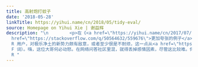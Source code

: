 ```yaml
---
title: 高射炮打蚊子
date: '2018-05-28'
linkTitle: https://yihui.name/cn/2018/05/tidy-eval/
source: Homepage on Yihui Xie | 谢益辉
description: "\n        <p>在《<a href=\"https://yihui.name/cn/2017/07/long-live-the-pipe/\">管道时代</a>》中我提到过杀鸡用牛刀的例子，也就是用极乐净土（Tidyverse）的工具解决本来非常初级的问题。今日看到了一个<a
  href=\"https://stackoverflow.com/q/50564632/559676\">更加夸张的例子</a>，真是吓得我不要不要的。</p>\n\n<p>楼下的答主看起来是比较传统的
  R 用户，对极乐净土的新势力颇有敌意，或者至少很是不耐烦，这一点从<a href=\"https://stackoverflow.com/posts/50565416/revisions\">帖子的修改记录</a>里可以看出来（一连用了三个
  F 词）。嗨，这位大哥何必动怒。在网络问答社区里混，就得丢掉感情因素，尽管这比较难。你看那 COS 论坛上的 TC 君，俨然已经<a href=\"https://d.cosx.org/d/420008/9\">立地成佛</a>，连我都开始佩服他的耐心。</p>\n\n<p>我也是传统
  R "
---
```

